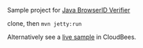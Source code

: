 Sample project for [Java BrowserID Verifier](https://github.com/user454322/browserid-verifier)


clone, then `mvn jetty:run`


Alternatively see a [live sample](http://browserid-verifier.user454322.cloudbees.net) in CloudBees.

